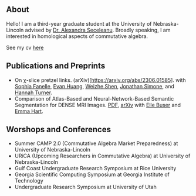 ## About
Hello! I am a third-year graduate student at the University of Nebraska-Lincoln advised by [Dr. Alexandra Seceleanu](https://aseceleanu.github.io/). Broadly speaking, I am interested in homological aspects of commutative algebra.

See my cv [here](https:///bhuenemann.github.io/documents/CV.pdf)
  
## Publications and Preprints
  - On χ-slice pretzel links. (arXiv)[https://arxiv.org/abs/2306.01585].
with [Sophia Fanelle](https://www.bc.edu/bc-web/schools/morrissey/departments/math/people/grad-students/sophia-fanelle.html), [Evan Huang](https://www.math.princeton.edu/people/evan-huang), [Weizhe Shen](https://www.math.ucdavis.edu/people), [Jonathan Simone](https://www.math.cmu.edu/~jsimone/), and [Hannah Turner](https://sites.google.com/view/hturner/).
  - Comparison of Atlas-Based and Neural-Network-Based Semantic Segmentation for DENSE MRI Images. [PDF](https://www.siam.org/Portals/0/Publications/SIURO/Vol15/S144839.pdf), [arXiv](https://arxiv.org/abs/2109.14116)
with [Elle Buser](https://ellebuser.github.io/) and [Emma Hart](https://math.emory.edu/~ehart5/).

## Worshops and Conferences
 - Summer CAMP 2.0 (Commutative Algebra Market Preparedness) at University of Nebraska-Lincoln
 - URiCA (Upcoming Researchers in Commutative Algebra) at University of Nebraska-Lincoln
 - Gulf Coast Undergraduate Research Symposium at Rice University
 - Georgia Scientific Computing Symposium at Georgia Institute of Technology
 - Undergraduate Research Symposium at University of Utah
